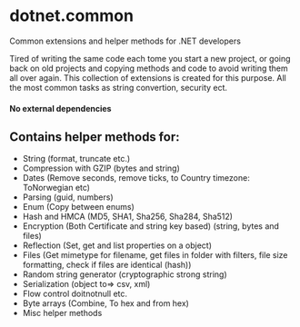 # dotnet.common
Common extensions and helper methods for .NET developers

Tired of writing the same code each tome you start a new project, or going back on old projects and copying methods and code to avoid writing them all over again. This collection of extensions is created for this purpose. All the most common tasks as string convertion, security ect.

#### No external dependencies

## Contains helper methods for:
* String (format, truncate etc.)
* Compression with GZIP (bytes and string)
* Dates (Remove seconds, remove ticks, to Country timezone: ToNorwegian etc)
* Parsing (guid, numbers)
* Enum (Copy between enums)
* Hash and HMCA (MD5, SHA1, Sha256, Sha284, Sha512)
* Encryption (Both Certificate and string key based) (string, bytes and files)
* Reflection (Set, get and list properties on a object)
* Files (Get mimetype for filename, get files in folder with filters, file size formatting, check if files are identical (hash))
* Random string generator (cryptographic strong string)
* Serialization (object to=> csv, xml)
* Flow control doitnotnull etc.
* Byte arrays (Combine, To hex and from hex)
* Misc helper methods
